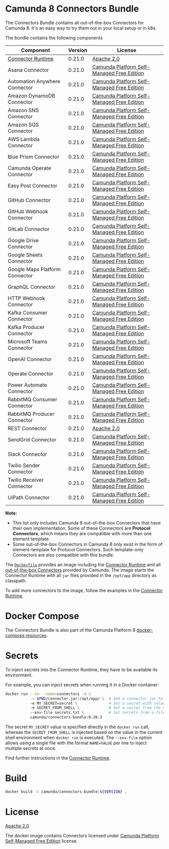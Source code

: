 # Camunda 8 Connectors Bundle

The Connectors Bundle contains all out-of-the-box Connectors for Camunda 8. It's an easy way to try them out in your local setup or in k8s.

The bundle contains the following components

| Component                      | Version | License                                      |
|--------------------------------|---------|----------------------------------------------|
| [Connector Runtime]            | 0.21.0  | [Apache 2.0]                                 |
| Asana Connector                | 0.21.0  | [Camunda Platform Self-Managed Free Edition] |
| Automation Anywhere Connector  | 0.21.0  | [Camunda Platform Self-Managed Free Edition] |
| Amazon DynamoDB Connector      | 0.21.0  | [Camunda Platform Self-Managed Free Edition] |
| Amazon SNS Connector           | 0.21.0  | [Camunda Platform Self-Managed Free Edition] |
| Amazon SQS Connector           | 0.21.0  | [Camunda Platform Self-Managed Free Edition] |
| AWS Lambda Connector           | 0.21.0  | [Camunda Platform Self-Managed Free Edition] |
| Blue Prism Connector           | 0.21.0  | [Camunda Platform Self-Managed Free Edition] |
| Camunda Operate Connector      | 0.21.0  | [Camunda Platform Self-Managed Free Edition] |
| Easy Post Connector            | 0.21.0  | [Camunda Platform Self-Managed Free Edition] |
| GitHub Connector               | 0.21.0  | [Camunda Platform Self-Managed Free Edition] |
| GitHub Webhook Connector       | 0.21.0  | [Camunda Platform Self-Managed Free Edition] |
| GitLab Connector               | 0.21.0  | [Camunda Platform Self-Managed Free Edition] |
| Google Drive Connector         | 0.21.0  | [Camunda Platform Self-Managed Free Edition] |
| Google Sheets Connector        | 0.21.0  | [Camunda Platform Self-Managed Free Edition] |
| Google Maps Platform Connector | 0.21.0  | [Camunda Platform Self-Managed Free Edition] |
| GraphQL Connector              | 0.21.0  | [Camunda Platform Self-Managed Free Edition] |
| HTTP Webhook Connector         | 0.21.0  | [Camunda Platform Self-Managed Free Edition] |
| Kafka Consumer Connector       | 0.21.0  | [Camunda Platform Self-Managed Free Edition] |
| Kafka Producer Connector       | 0.21.0  | [Camunda Platform Self-Managed Free Edition] |
| Microsoft Teams Connector      | 0.21.0  | [Camunda Platform Self-Managed Free Edition] |
| OpenAI Connector               | 0.21.0  | [Camunda Platform Self-Managed Free Edition] |
| Operate Connector              | 0.21.0  | [Camunda Platform Self-Managed Free Edition] |
| Power Automate Connector       | 0.21.0  | [Camunda Platform Self-Managed Free Edition] |
| RabbitMQ Consumer Connector    | 0.21.0  | [Camunda Platform Self-Managed Free Edition] |
| RabbitMQ Producer Connector    | 0.21.0  | [Camunda Platform Self-Managed Free Edition] |
| REST Connector                 | 0.21.0  | [Apache 2.0]                                 |
| SendGrid Connector             | 0.21.0  | [Camunda Platform Self-Managed Free Edition] |
| Slack Connector                | 0.21.0  | [Camunda Platform Self-Managed Free Edition] |
| Twilio Sender Connector        | 0.21.0  | [Camunda Platform Self-Managed Free Edition] |
| Twilio Receiver Connector      | 0.21.0  | [Camunda Platform Self-Managed Free Edition] |
| UiPath Connector               | 0.21.0  | [Camunda Platform Self-Managed Free Edition] |

**Note:**
- This list only includes Camunda 8 out-of-the-box Connectors that have their own implementation.
Some of these Connectors are **Protocol Connectors**, which means they are compatible with more than one element template.
- Some out-of-the-box Connectors in Camunda 8 only exist in the form of element-template for Protocol Connectors.
Such template-only Connectors are also compatible with this bundle.


The [`Dockerfile`](./default-bundle/Dockerfile) provides an image including the [Connector Runtime]
and all [out-of-the-box Connectors](https://docs.camunda.io/docs/components/connectors/out-of-the-box-connectors/available-connectors-overview/)
provided by Camunda. The image starts the Connector Runtime with all `jar`
files provided in the `/opt/app` directory as classpath.

To add more connectors to the image, follow the examples in the [Connector Runtime].

# Docker Compose

The Connectors Bundle is also part of the Camunda Platform 8 [docker-compose resources](https://github.com/camunda/camunda-platform).

# Secrets

To inject secrets into the Connector Runtime, they have to be available its environment.

For example, you can inject secrets when running it in a Docker container:

```bash
docker run --rm --name=connectors -d \
           -v $PWD/connector.jar:/opt/app/ \  # Add a connector jar to the classpath
           -e MY_SECRET=secret \              # Set a secret with value
           -e SECRET_FROM_SHELL \             # Set a secret from the environment
           --env-file secrets.txt \           # Set secrets from a file
           camunda/connectors-bundle:0.20.3
```

The secret `MY_SECRET` value is specified directly in the `docker run` call,
whereas the `SECRET_FROM_SHELL` is injected based on the value in the
current shell environment when `docker run` is executed. The `--env-file`
option allows using a single file with the format `NAME=VALUE` per line
to inject multiple secrets at once.

Find further instructions in the [Connector Runtime].

# Build

```bash
docker build -t camunda/connectors-bundle:${VERSION} .
```

# License

[Apache 2.0]

The docker image contains Connectors licensed under [Camunda Platform Self-Managed Free Edition] license.

[apache 2.0]: https://www.apache.org/licenses/LICENSE-2.0
[aws lambda connector]: ../connectors/aws-lambda
[camunda platform self-managed free edition]: https://camunda.com/legal/terms/cloud-terms-and-conditions/camunda-cloud-self-managed-free-edition-terms/
[google drive connector]: ../connectors/google-drive
[http json connector (rest)]: ../connectors/http-json
[graphql connector]: ../connectors/graphql
[rabbitmq connector]: ../connectors/rabbitmq
[kafka connector]: ../connectors/kafka
[connector runtime]: https://github.com/camunda/connectors-bundle/tree/main/connector-runtime
[sendgrid connector]: ../connectors/sendgrid
[slack connector]: ../connectors/slack
[ms teams connector]: ../connectors/microsoft-teams
[sns connector]: ../connectors/sns
[sqs connector]: ../connectors/sqs
[http webhook connector]: ../connectors/http-json
